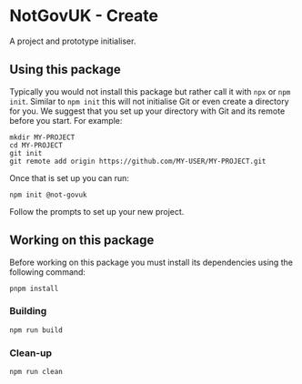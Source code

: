 NotGovUK - Create
=================

A project and prototype initialiser.


Using this package
------------------

Typically you would not install this package but rather call it with
`npx` or `npm init`. Similar to `npm init` this will not initialise Git
or even create a directory for you. We suggest that you set up your
directory with Git and its remote before you start. For example:

```shell
mkdir MY-PROJECT
cd MY-PROJECT
git init
git remote add origin https://github.com/MY-USER/MY-PROJECT.git
```

Once that is set up you can run:

```shell
npm init @not-govuk
```

Follow the prompts to set up your new project.


Working on this package
-----------------------

Before working on this package you must install its dependencies using
the following command:

```shell
pnpm install
```


### Building

```shell
npm run build
```


### Clean-up

```shell
npm run clean
```
